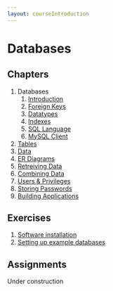 ```yaml
---
layout: courseIntroduction
---
```


# Databases

## Chapters

1) Databases
   1) [Introduction](chapters/01-databases/introduction/index.md)
   2) [Foreign Keys](chapters/01-databases/foreign-keys/index.md)
   3) [Datatypes](chapters/01-databases/datatypes/index.md)
   4) [Indexes](chapters/01-databases/indexes/index.md)
   5) [SQL Language](chapters/01-databases/sql-language/index.md)
   6) [MySQL Client](chapters/01-databases/mysql-client/index.md)
2) [Tables](chapters/02-tables/index.md)
3) [Data](chapters/03-data/index.md)
4) [ER Diagrams](chapters/04-er-diagrams/index.md)
5) [Retreiving Data](chapters/05-retreiving-data/index.md)
6) [Combining Data](chapters/06-combining-data/index.md)
7) [Users & Privileges](chapters/07-users-and-privileges/index.md)
8) [Storing Passwords](chapters/08-passwords/index.md)
9) [Building Applications](chapters/09-applications/index.md)

## Exercises

1) [Software installation](exercises/01-software-installation/index.md)
2) [Setting up example databases](exercises/02-example-databases/index.md)

## Assignments

Under construction
